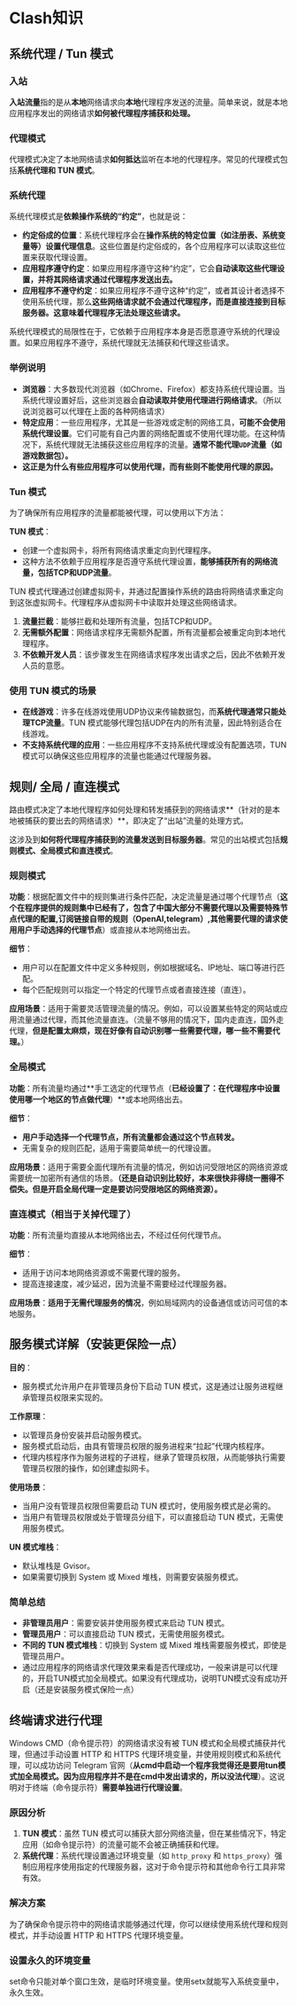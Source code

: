 # Clash知识

## 系统代理 / Tun 模式

### 入站

**入站流量**指的是从**本地**网络请求向**本地**代理程序发送的流量。简单来说，就是本地应用程序发出的网络请求**如何被代理程序捕获和处理。**

### 代理模式

代理模式决定了本地网络请求**如何抵达**监听在本地的代理程序。常见的代理模式包括**系统代理和 TUN 模式**。

### 系统代理

系统代理模式是**依赖操作系统的“约定”**，也就是说：

- **约定俗成的位置**：系统代理程序会在**操作系统的特定位置（如注册表、系统变量等）设置代理信息**。这些位置是约定俗成的，各个应用程序可以读取这些位置来获取代理设置。
- **应用程序遵守约定**：如果应用程序遵守这种“约定”，它会**自动读取这些代理设置，并将其网络请求通过代理程序发送出去。**
- **应用程序不遵守约定**：如果应用程序不遵守这种“约定”，或者其设计者选择不使用系统代理，那么**这些网络请求就不会通过代理程序，而是直接连接到目标服务器。这意味着代理程序无法处理这些请求。**

系统代理模式的局限性在于，它依赖于应用程序本身是否愿意遵守系统的代理设置。如果应用程序不遵守，系统代理就无法捕获和代理这些请求。

### 举例说明

- **浏览器**：大多数现代浏览器（如Chrome、Firefox）都支持系统代理设置。当系统代理设置好后，这些浏览器会**自动读取并使用代理进行网络请求**。（所以说浏览器可以代理在上面的各种网络请求）
- **特定应用**：一些应用程序，尤其是一些游戏或定制的网络工具，**可能不会使用系统代理设置**。它们可能有自己内置的网络配置或不使用代理功能。在这种情况下，系统代理就无法捕获这些应用程序的流量。**通常不能代理`UDP`流量（如游戏数据包）。**
- **这正是为什么有些应用程序可以使用代理，而有些则不能使用代理的原因。**

### Tun 模式

为了确保所有应用程序的流量都能被代理，可以使用以下方法：

**TUN 模式**：

- 创建一个虚拟网卡，将所有网络请求重定向到代理程序。
- 这种方法不依赖于应用程序是否遵守系统代理设置，**能够捕获所有的网络流量，包括TCP和UDP流量**。

TUN 模式代理通过创建虚拟网卡，并通过配置操作系统的路由将网络请求重定向到这张虚拟网卡。代理程序从虚拟网卡中读取并处理这些网络请求。

1. **流量拦截**：能够拦截和处理所有流量，包括TCP和UDP。
2. **无需额外配置**：网络请求程序无需额外配置，所有流量都会被重定向到本地代理程序。
3. **不依赖开发人员**：该步骤发生在网络请求程序发出请求之后，因此不依赖开发人员的意愿。

### 使用 TUN 模式的场景

- **在线游戏**：许多在线游戏使用UDP协议来传输数据包，而**系统代理通常只能处理TCP流量**。TUN 模式能够代理包括UDP在内的所有流量，因此特别适合在线游戏。
- **不支持系统代理的应用**：一些应用程序不支持系统代理或没有配置选项，TUN 模式可以确保这些应用程序的流量也能通过代理服务器。

## 规则/ 全局 / 直连模式

路由模式决定了本地代理程序如何处理和转发捕获到的网络请求**（针对的是本地被捕获的要出去的网络请求）**，即决定了“出站”流量的处理方式。

这涉及到**如何将代理程序捕获到的流量发送到目标服务器**。常见的出站模式包括**规则模式、全局模式和直连模式**。

### 规则模式

**功能**：根据配置文件中的规则集进行条件匹配，决定流量是通过哪个代理节点（**这个在程序提供的规则集中已经有了，包含了中国大部分不需要代理以及需要特殊节点代理的配置,订阅链接自带的规则（OpenAI,telegram）,其他需要代理的请求使用用户手动选择的代理节点**）或直接从本地网络出去。

**细节**：

- 用户可以在配置文件中定义多种规则，例如根据域名、IP地址、端口等进行匹配。
- 每个匹配规则可以指定一个特定的代理节点或者直接连接（直连）。

**应用场景**：适用于需要灵活管理流量的情况。例如，可以设置某些特定的网站或应用流量通过代理，而其他流量直连。（流量不够用的情况下，国内走直连，国外走代理，**但是配置太麻烦，现在好像有自动识别哪一些需要代理，哪一些不需要代理。**）

### 全局模式

**功能**：所有流量均通过**手工选定的代理节点（**已经设置了：在代理程序中设置使用哪一个地区的节点做代理**）**或本地网络出去。

**细节**：

- **用户手动选择一个代理节点，所有流量都会通过这个节点转发。**
- 无需复杂的规则匹配，适用于需要简单统一的代理设置。

**应用场景**：适用于需要全面代理所有流量的情况，例如访问受限地区的网络资源或需要统一加密所有通信的场景。**（还是自动识别比较好，本来很快非得绕一圈得不偿失。但是开启全局代理一定是要访问受限地区的网络资源）。**

### 直连模式（相当于关掉代理了）

**功能**：所有流量均直接从本地网络出去，不经过任何代理节点。

**细节**：

- 适用于访问本地网络资源或不需要代理的服务。
- 提高连接速度，减少延迟，因为流量不需要经过代理服务器。

**应用场景**：**适用于无需代理服务的情况**，例如局域网内的设备通信或访问可信的本地服务。

## 服务模式详解（安装更保险一点）

**目的**：

- 服务模式允许用户在非管理员身份下启动 TUN 模式，这是通过让服务进程继承管理员权限来实现的。

**工作原理**：

- 以管理员身份安装并启动服务模式。
- 服务模式启动后，由具有管理员权限的服务进程来“拉起”代理内核程序。
- 代理内核程序作为服务进程的子进程，继承了管理员权限，从而能够执行需要管理员权限的操作，如创建虚拟网卡。

**使用场景**：

- 当用户没有管理员权限但需要启动 TUN 模式时，使用服务模式是必需的。
- 当用户有管理员权限或处于管理员分组下，可以直接启动 TUN 模式，无需使用服务模式。

**UN 模式堆栈**：

- 默认堆栈是 Gvisor。
- 如果需要切换到 System 或 Mixed 堆栈，则需要安装服务模式。

### 简单总结

- **非管理员用户**：需要安装并使用服务模式来启动 TUN 模式。
- **管理员用户**：可以直接启动 TUN 模式，无需使用服务模式。
- **不同的 TUN 模式堆栈**：切换到 System 或 Mixed 堆栈需要服务模式，即使是管理员用户。
- 通过应用程序的网络请求代理效果来看是否代理成功，一般来讲是可以代理的，开启TUN模式加全局模式。如果没有代理成功，说明TUN模式没有成功开启（还是安装服务模式保险一点）

## 终端请求进行代理

Windows CMD（命令提示符）的网络请求没有被 TUN 模式和全局模式捕获并代理，但通过手动设置 HTTP 和 HTTPS 代理环境变量，并使用规则模式和系统代理，可以成功访问 Telegram 官网（**从cmd中启动一个程序我觉得还是要用tun模式加全局模式。因为应用程序并不是在cmd中发出请求的，所以没法代理**）。这说明对于终端（命令提示符）**需要单独进行代理设置**。

### 原因分析

1. **TUN 模式**：虽然 TUN 模式可以捕获大部分网络流量，但在某些情况下，特定应用（如命令提示符）的流量可能不会被正确捕获和代理。
2. **系统代理**：系统代理设置通过环境变量（如 `http_proxy` 和 `https_proxy`）强制应用程序使用指定的代理服务器，这对于命令提示符和其他命令行工具非常有效。

### 解决方案

为了确保命令提示符中的网络请求能够通过代理，你可以继续使用系统代理和规则模式，并手动设置 HTTP 和 HTTPS 代理环境变量。

### 设置永久的环境变量

set命令只能对单个窗口生效，是临时环境变量。使用setx就能写入系统变量中，永久生效。







